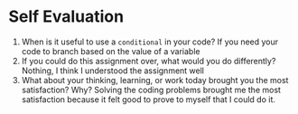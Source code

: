 # Self Evaluation

1. When is it useful to use a `conditional` in your code?
If you need your code to branch based on the value of a variable
1. If you could do this assignment over, what would you do differently?
Nothing, I think I understood the assignment well
1. What about your thinking, learning, or work today brought you the most satisfaction? Why?
Solving the coding problems brought me the most satisfaction because it felt good to prove to myself that I could do it.
